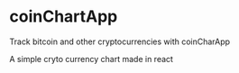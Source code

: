 # coinChartApp
Track bitcoin and other cryptocurrencies with coinCharApp

A simple cryto currency chart made in react
